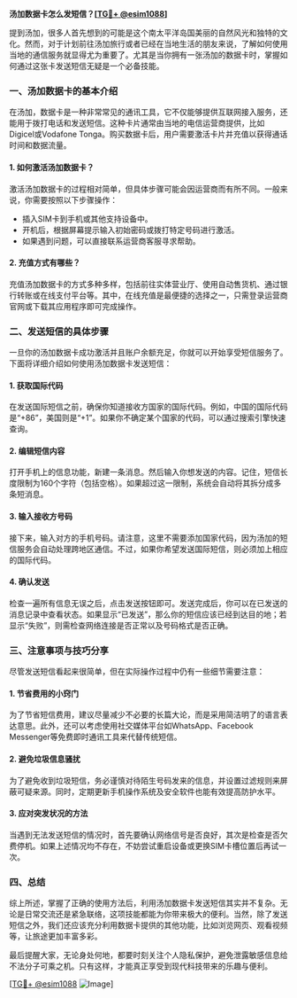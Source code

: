 **汤加数据卡怎么发短信？[[TG💪+ @esim1088](https://t.me/s/esim1088)]**

提到汤加，很多人首先想到的可能是这个南太平洋岛国美丽的自然风光和独特的文化。然而，对于计划前往汤加旅行或者已经在当地生活的朋友来说，了解如何使用当地的通信服务就显得尤为重要了。尤其是当你拥有一张汤加的数据卡时，掌握如何通过这张卡发送短信无疑是一个必备技能。

### 一、汤加数据卡的基本介绍

在汤加，数据卡是一种非常常见的通讯工具，它不仅能够提供互联网接入服务，还能用于拨打电话和发送短信。这种卡片通常由当地的电信运营商提供，比如Digicel或Vodafone Tonga。购买数据卡后，用户需要激活卡片并充值以获得通话时间和数据流量。

#### 1. 如何激活汤加数据卡？
激活汤加数据卡的过程相对简单，但具体步骤可能会因运营商而有所不同。一般来说，你需要按照以下步骤操作：
- 插入SIM卡到手机或其他支持设备中。
- 开机后，根据屏幕提示输入初始密码或拨打特定号码进行激活。
- 如果遇到问题，可以直接联系运营商客服寻求帮助。

#### 2. 充值方式有哪些？
充值汤加数据卡的方式多种多样，包括前往实体营业厅、使用自动售货机、通过银行转账或在线支付平台等。其中，在线充值是最便捷的选择之一，只需登录运营商官网或下载其应用程序即可完成操作。

### 二、发送短信的具体步骤

一旦你的汤加数据卡成功激活并且账户余额充足，你就可以开始享受短信服务了。下面将详细介绍如何使用汤加数据卡发送短信：

#### 1. 获取国际代码
在发送国际短信之前，确保你知道接收方国家的国际代码。例如，中国的国际代码是“+86”，美国则是“+1”。如果你不确定某个国家的代码，可以通过搜索引擎快速查询。

#### 2. 编辑短信内容
打开手机上的信息功能，新建一条消息。然后输入你想发送的内容。记住，短信长度限制为160个字符（包括空格）。如果超过这一限制，系统会自动将其拆分成多条短消息。

#### 3. 输入接收方号码
接下来，输入对方的手机号码。请注意，这里不需要添加国家代码，因为汤加的短信服务会自动处理跨地区通信。不过，如果你希望发送国际短信，则必须加上相应的国际代码。

#### 4. 确认发送
检查一遍所有信息无误之后，点击发送按钮即可。发送完成后，你可以在已发送的消息记录中查看状态。如果显示“已发送”，那么你的短信应该已经到达目的地；若显示“失败”，则需检查网络连接是否正常以及号码格式是否正确。

### 三、注意事项与技巧分享

尽管发送短信看起来很简单，但在实际操作过程中仍有一些细节需要注意：

#### 1. 节省费用的小窍门
为了节省短信费用，建议尽量减少不必要的长篇大论，而是采用简洁明了的语言表达意思。此外，还可以考虑使用社交媒体平台如WhatsApp、Facebook Messenger等免费即时通讯工具来代替传统短信。

#### 2. 避免垃圾信息骚扰
为了避免收到垃圾短信，务必谨慎对待陌生号码发来的信息，并设置过滤规则来屏蔽可疑来源。同时，定期更新手机操作系统及安全软件也能有效提高防护水平。

#### 3. 应对突发状况的方法
当遇到无法发送短信的情况时，首先要确认网络信号是否良好，其次是检查是否欠费停机。如果上述情况均不存在，不妨尝试重启设备或更换SIM卡槽位置后再试一次。

### 四、总结

综上所述，掌握了正确的使用方法后，利用汤加数据卡发送短信其实并不复杂。无论是日常交流还是紧急联络，这项技能都能为你带来极大的便利。当然，除了发送短信之外，我们还应该充分利用数据卡提供的其他功能，比如浏览网页、观看视频等，让旅途更加丰富多彩。

最后提醒大家，无论身处何地，都要时刻关注个人隐私保护，避免泄露敏感信息给不法分子可乘之机。只有这样，才能真正享受到现代科技带来的乐趣与便利。

[[TG💪+ @esim1088](https://t.me/s/esim1088) ![Image](https://i.postimg.cc/4NQfJmqS/Snipaste-2025-05-13-00-14-12.png)]